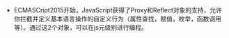 - ECMASCript2015开始，JavaScript获得了Proxy和Reflect对象的支持，允许你拦截并定义基本语言操作的自定义行为（属性查找，赋值，枚举，函数调用等）。通过这2个对象，可以在js元级别进行编程。